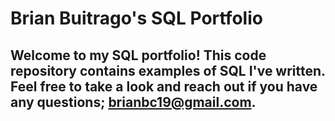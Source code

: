# Brian Buitrago's SQL Portfolio

## Welcome to my SQL portfolio! This code repository contains examples of SQL I've written. Feel free to take a look and reach out if you have any questions; brianbc19@gmail.com.

